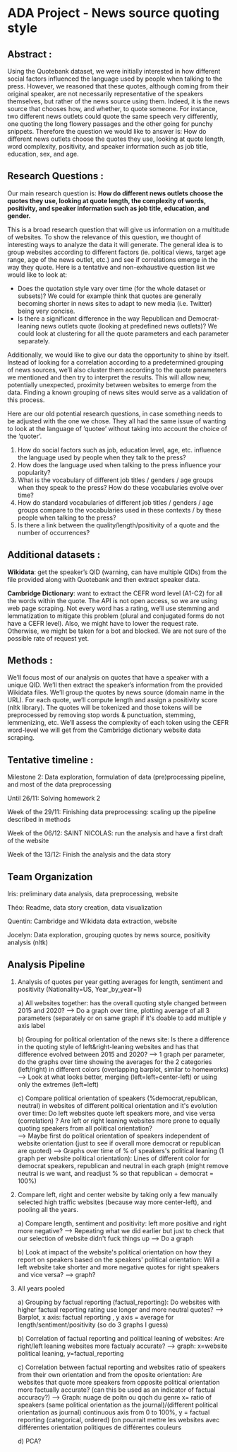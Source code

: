 # ADA Project - News source quoting style

## **Abstract :** 
Using the Quotebank dataset, we were initially interested in how different social factors influenced the language used by people when talking to the press. However, we reasoned that these quotes, although coming from their original speaker, are not necessarily representative of the speakers themselves, but rather of the news source using them. Indeed, it is the news source that chooses how, and whether, to quote someone. For instance, two different news outlets could quote the same speech very differently, one quoting the long flowery passages and the other going for punchy snippets. Therefore the question we would like to answer is: How do different news outlets choose the quotes they use, looking at quote length, word complexity, positivity, and speaker information such as job title, education, sex, and age. 


## **Research Questions :**

Our main research question is:
__How do different news outlets choose the quotes they use, looking at quote length, the complexity of words, positivity, and speaker information such as job title, education, and gender.__

This is a broad research question that will give us information on a multitude of websites. To show the relevance of this question, we thought of interesting ways to analyze the data it will generate. The general idea is to group websites according to different factors (ie. political views, target age range, age of the news outlet, etc.) and see if correlations emerge in the way they quote. Here is a tentative and non-exhaustive question list we would like to look at:

* Does the quotation style vary over time (for the whole dataset or subsets)? We could for example think that quotes are generally becoming shorter in news sites to adapt to new media (i.e. Twitter) being very concise. 
* Is there a significant difference in the way Republican and Democrat-leaning news outlets quote (looking at predefined news outlets)? We could look at clustering for all the quote parameters and each parameter separately.

Additionally, we would like to give our data the opportunity to shine by itself. Instead of looking for a correlation according to a predetermined grouping of news sources, we’ll also cluster them according to the quote parameters we mentioned and then try to interpret the results. This will allow new, potentially unexpected, proximity between websites to emerge from the data. Finding a known grouping of news sites would serve as a validation of this process.


Here are our old potential research questions, in case something needs to be adjusted with the one we chose. They all had the same issue of wanting to look at the language of ‘quotee’ without taking into account the choice of the ‘quoter’.

1. How do social factors such as job, education level, age, etc. influence the language used by people when they talk to the press?
2. How does the language used when talking to the press influence your popularity?
3. What is the vocabulary of different job titles / genders / age groups when they speak to the press? How do these vocabularies evolve over time?
4. How do standard vocabularies of different job titles / genders / age groups compare to the vocabularies used in these contexts / by these people when talking to the press?
5. Is there a link between the quality/length/positivity of a quote and the number of occurrences?



## **Additional datasets :**

**Wikidata**: get the speaker’s QID (warning, can have multiple QIDs) from the file provided along with Quotebank and then extract speaker data. 

**Cambridge Dictionary**: want to extract the CEFR word level (A1-C2) for all the words within the quote. The API is not open access, so we are using web page scraping. Not every word has a rating, we’ll use stemming and lemmatization to mitigate this problem (plural and conjugated forms do not have a CEFR level). Also, we might have to lower the request rate. Otherwise, we might be taken for a bot and blocked. We are not sure of the possible rate of request yet. 

## **Methods :**

We’ll focus most of our analysis on quotes that have a speaker with a unique QID. We’ll then extract the speaker’s information from the provided Wikidata files. We’ll group the quotes by news source (domain name in the URL). For each quote, we’ll compute length and assign a positivity score (nltk library). The quotes will be tokenized and those tokens will be preprocessed by removing stop words & punctuation, stemming, lemmenizing, etc. We’ll assess the complexity of each token using the CEFR word-level we will get from the Cambridge dictionary website data scraping.

## **Tentative timeline :**
Milestone 2: Data exploration, formulation of data (pre)processing pipeline, and most of the data preprocessing

Until 26/11: Solving homework 2

Week of the 29/11: Finishing data preprocessing: scaling up the pipeline described in methods

Week of the 06/12: SAINT NICOLAS: run the analysis and have a first draft of the website

Week of the 13/12: Finish the analysis and the data story


## **Team Organization**

Iris: preliminary data analysis, data preprocessing, website

Théo: Readme, data story creation, data visualization

Quentin: Cambridge and Wikidata data extraction, website

Jocelyn: Data exploration, grouping quotes by news source, positivity analysis (nltk)


 ## **Analysis Pipeline**
 1. Analysis of quotes per year getting averages for length, sentiment and positivity (Nationality=US, Year_by_year=1)
 
     a) All websites together: has the overall quoting style changed between 2015 and 2020?
         --> Do a graph over time, plotting average of all 3 parameters (separately or on same graph if it's doable to add multiple y axis label
         
     b) Grouping for political orientation of the news site: Is there a difference in the quoting style of left&right-leaning websites and has that difference evolved between 2015 and 2020? 
         --> 1 graph per parameter, do the graphs over time showing the averages for the 2 categories (left/right) in different colors (overlapping barplot, similar to homeworks)
         --> Look at what looks better, merging (left=left+center-left) or using only the extremes (left=left)
         
     c) Compare political orientation of speakers (%democrat,republican, neutral) in websites of different political orientation and it's evolution over time: Do left websites quote left speakers more, and vise versa (correlation) ? Are left or right leaning websites more prone to equally quoting speakers from all political orientation?   
         --> Maybe first do political orientation of speakers independent of website orientation (just to see if overall more democrat or republican are quoted)
         --> Graphs over time of % of speakers's political leaning (1 graph per website political orientation): Lines of different color for democrat speakers, republican and neutral in each graph (might remove neutral is we want, and readjust % so that republican + democrat = 100%)
         
       
         
 2. Compare left, right and center website by taking only a few manually selected high traffic websites (because way more center-left), and pooling all the years. 
     
     a) Compare length, sentiment and positivity: left more positive and right more negative?
         --> Repeating what we did earlier but just to check that our selection of website didn't fuck things up 
         --> Do a graph
     
     b) Look at impact of the website's political orientation on how they report on speakers based on the speakers' political orientation: Will a left website take shorter and more negative quotes for right speakers and vice versa?
         --> graph?
         
 3. All years pooled
     
     a) Grouping by factual reporting (factual_reporting): Do websites with higher factual reporting rating use longer and more neutral quotes?
         --> Barplot, x axis: factual reporting , y axis = average for length/sentiment/positivity (so do 3 graphs I guess)
         
     b) Correlation of factual reporting and political leaning of websites: Are right/left leaning websites more factualy accurate?
         --> graph: x=website political leaning, y=factual_reporting
         
     c) Correlation between factual reporting and websites ratio of speakers from their own orientation and from the oposite orientation: Are websites that quote more speakers from opposite political orientation more factually accurate? (can this be used as an indicator of factual accuracy?)
         --> Graph: nuage de poitn ou qqch du genre x= ratio of speakers (same political orientation as the journal)/(different political orientation as journal) continuous axis from 0 to 100%, y = factual reporting (categorical, ordered)
             (on pourrait mettre les websites avec différentes orientation politiques de différentes couleurs
             
     d) PCA?
     
